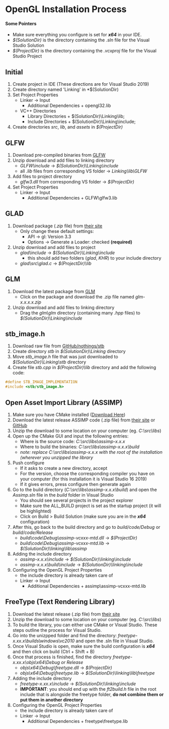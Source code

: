 # OpenGL Installation Process

#### Some Pointers
* Make sure everything you configure is set for **_x64_** in your IDE.
* *$(SolutionDir)* is the directory containing the *.sln* file for the Visual Studio Solution
* *$(ProjectDir)* is the directory containing the *.vcxproj* file for the Visual Studio Project

## Initial
1. Create project in IDE (These directions are for Visual Studio 2019)
2. Create directory named 'Linking' in *$(SolutionDir)
3. Set Project Properties
    * Linker -> Input
        * Additional Dependencies
            \+ opengl32.lib
    * VC++ Directories
        * Library Directories
            \+ $(SolutionDir)\Linking\lib;
        * Include Directories
            \+ $(SolutionDir)\Linking\include;
4. Create directories *src*, *lib*, and *assets* in *$(ProjectDir)*

## GLFW
1. Download pre-compiled binaries from [GLFW](https://www.glfw.org/download.html)
2. Unzip download and add files to linking directory
    * *GLFW\include* -> *$(SolutionDir)\Linking\include*
    * all *.lib* files from corresponding VS folder -> *Linking\lib\GLFW*
3. Add files to project directory
    * *glfw3.dll* from corresponding VS folder -> *$(ProjectDir)*
4. Set Project Properties
    * Linker -> Input
        * Additional Dependencies
            \+ GLFW\glfw3.lib

## GLAD
1. Download package (*.zip* file) from [their site](https://glad.dav1d.de/)
    * Only change these default settings:
        * API -> gl: Version 3.3
        * Options -> Generate a Loader: checked **(required)**
2. Unzip download and add files to project
	* *glad\include* -> *$(SolutionDir)\Linking\include*
		* this should add two folders (*glad*, *KHR*) to your include directory
	* *glad\src\glad.c* -> *$(ProjectDir)\lib*

## GLM
1. Download the latest package from [GLM](https://github.com/g-truc/glm/tags)
    * Click on the package and download the .zip file named *glm-x.x.x.x.zip*
2. Unzip download and add files to linking directory
	* Drag the *glm\glm* directory (containing many *.hpp* files) to *$(SolutionDir)\Linking\include*

## stb_image.h
1. Download raw file from [GitHub/nothings/stb](https://raw.githubusercontent.com/nothings/stb/master/stb_image.h)
2. Create directory *stb* in *$(SolutionDir)\Linking* directory
3. Move *stb_image.h* file that was just downloaded to *$(SolutionDir)\Linking\stb* directory
4. Create file *stb.cpp* in *$(ProjectDir)\lib* directory and add the following code:
```cpp
#define STB_IMAGE_IMPLEMENTATION
#include <stb/stb_image.h>
```

## Open Asset Import Library (ASSIMP)
1. Make sure you have CMake installed ([Download Here](https://cmake.org/download))
2. Download the latest release ASSIMP code (.zip file) from [their site](https://assimp.org/index.php/downloads) or [GitHub](https://github.com/assimp/assimp/releases)
3. Unzip the download to some location on your computer (eg. *C:\src\libs*)
4. Open up the CMake GUI and input the following entries:
	* Where is the source code: *C:\src\libs\assimp-x.x.x*
	* Where to build the binaries: *C:\src\libs\assimp-x.x.x\build*
	* *note: replace C:\src\libs\assimp-x.x.x with the root of the installation (wherever you unzipped the library*
5. Push configure
	* If it asks to create a new directory, accept
	* For the version, choose the corresponding compiler you have on your computer (for this installation it is Visual Studio 16 2019)
	* If it gives errors, press configure then generate again
6. Go to the build directory (*C:\src\libs\assimp-x.x.x\build*) and open the *Assimp.sln* file in the *build* folder in Visual Studio
	* You should see several projects in the project explorer
	* Make sure the ALL_BUILD project is set as the startup project (it will be highlighted)
	* Click on Build > Build Solution (make sure you are in the **_x64_** configuration)
7. After this, go back to the build directory and go to *build/code/Debug* or *build/code/Release*
	* *build\code\Debug\assimp-vcxxx-mtd.dll* -> *$(ProjectDir)*
	* *build\code\Debug\assimp-vcxxx-mtd.lib* -> *$(SolutionDir)\linking\lib\assimp*
8. Adding the include directory
	* *assimp-x.x.x\include* -> *$(SolutionDir)\linking\include*
	* *assimp-x.x.x\build\include* -> *$(SolutionDir)\linking\include*
9. Configuring the OpenGL Project Properties
	* the include directory is already taken care of
	* Linker -> Input
        * Additional Dependencies
            \+ assimp\assimp-vcxxx-mtd.lib
            
## FreeType (Text Rendering Library)
1. Download the latest release (.zip file) from [their site](https://www.freetype.org/download.html)
2. Unzip the download to some location on your computer (eg. *C:\src\libs*)
3. To build the library, you can either use CMake or Visual Studio. These steps outline the process for Visual Studio.
4. Go into the unizpped folder and find the directory: *freetype-x.xx.x\builds\windows\vc2010* and open the .sln file in Visual Studio.
5. Once Visual Studio is open, make sure the build configuration is **_x64_** and then click on build (Ctrl + Shift + B)
6. Once that process is finished, find the directory *freetype-x.xx.x\objs\x64\Debug or Release*
	* *objs\x64\Debug\freetype.dll* -> *$(ProjectDir)*
	* *objs\x64\Debug\freetype.lib* -> *$(SolutionDir)\linking\lib\freetype*
7. Adding the include directory
	* *freetype-x.xx.x\include* -> *$(SolutionDir)\linking\include*
	* **IMPORTANT**: you should end up with the *ft2build.h* file in the root include that is alongside the freetype folder, **do not combine them or put them in another directory**
8. Configuring the OpenGL Project Properties
	* the include directory is already taken care of
	* Linker -> Input
		* Additional Dependencies
			\+ freetype\freetype.lib